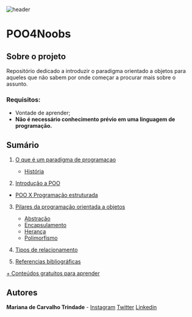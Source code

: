 ![header](https://github.com/andreluispy/assembly4noobs/blob/main/header-4noobs.svg)

# POO4Noobs

## Sobre o projeto

Repositório dedicado a introduzir o paradigma orientado a objetos para aqueles que não sabem por onde começar a procurar mais sobre o assunto.

### Requisitos:
- Vontade de aprender;
- **Não é necessário conhecimento prévio em uma linguagem de programação.**

## Sumário

1. [O que é um paradigma de programaçao](paradigmasDeProgramacao/oQueEParadigma.md)
	- [História](paradigmasDeProgramacao/historia.md)

2. [Introdução a POO](introducaoAPOO/IntroducaoAPOO.md)
  - [POO X Programação estruturada](introducaoAPOO/diferencaPOOEstruturada.md)
  
3. [Pilares da programação orientada a objetos](pilaresDaPOO/pilaresDaPOO.md)
	- [Abstração](pilaresDaPOO/abstracao.md)
	- [Encapsulamento](pilaresDaPOO/encapsulamento.md)
	- [Herança](pilaresDaPOO/heranca.md)
	- [Polimorfismo](pilaresDaPOO/polimorfismo.md)
  
4. [Tipos de relacionamento](tiposDeRelacionamento/tiposDeRelacionamento.md)

5. [Referencias bibliográficas](referencias/ReferenciasBibliograficas.md)

[+ Conteúdos gratuitos para aprender](https://github.com/he4rt/4noobs)

## Autores
**Mariana de Carvalho Trindade** - [Instagram](https://instagram.com/detonagirl) [Twitter](https://twitter.com/detonagirl) [Linkedin](https://www.linkedin.com/in/carvalhomarianat/)
